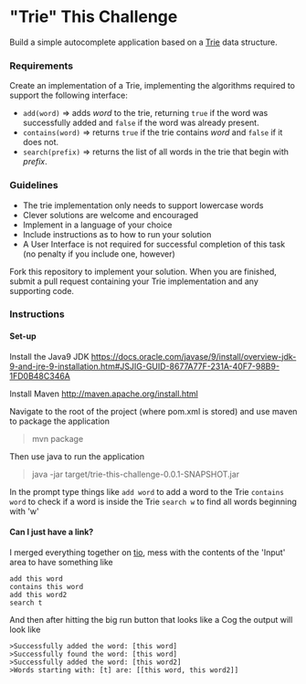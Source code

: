 # "Trie" This Challenge

Build a simple autocomplete application based on a [Trie](https://en.wikipedia.org/wiki/Trie) data structure.
 
### Requirements
Create an implementation of a Trie, implementing the algorithms required to support the following interface:
* `add(word)` => adds *word* to the trie, returning `true` if the word was successfully added and `false` if the word was already present.
* `contains(word)` => returns `true` if the trie contains *word* and `false` if it does not.
* `search(prefix)` => returns the list of all words in the trie that begin with *prefix*. 
 
### Guidelines
* The trie implementation only needs to support lowercase words
* Clever solutions are welcome and encouraged
* Implement in a language of your choice
* Include instructions as to how to run your solution
* A User Interface is not required for successful completion of this task (no penalty if you include one, however)

Fork this repository to implement your solution. When you are finished, submit a pull request containing your Trie implementation and any supporting code. 


### Instructions

#### Set-up

Install the Java9 JDK
https://docs.oracle.com/javase/9/install/overview-jdk-9-and-jre-9-installation.htm#JSJIG-GUID-8677A77F-231A-40F7-98B9-1FD0B48C346A

Install Maven
http://maven.apache.org/install.html

Navigate to the root of the project (where pom.xml is stored) and use maven to package the application
> mvn package

Then use java to run the application
> java -jar target/trie-this-challenge-0.0.1-SNAPSHOT.jar

In the prompt type things like
`add word` to add a word to the Trie
`contains word` to check if a word is inside the Trie
`search w` to find all words beginning with 'w'


#### Can I just have a link?
I merged everything together on [tio](https://tio.run/##7Vptbxu5Ef4s/QqeD4VWsbK@BP1Sv92l9w7kpYBzvQ@5AKFWlMRktdSRXDtG6t@ezgzJJfdFtuKg16Jt4EjaJTmceWb4zJC7b/klf6i2onq7ePeXjx/HY7nZKm3ZW7if11aW@ROt@fVTaezJjjYz0PCtKktRWKmqgcbvxO@1GLi/Y5JCVUWttagsiA0/f@Jm/Yxv9@0@3NVYLfgmKKs0WLLDxl0q3w@AF1ts4OXQdBcFryqhB0ZpsRLv82fcFutb2v/GrRUaZh2Pt/W8lAUrSm4Me8ZlxT6MR/6msdzC16WSC7aBpuzCalmtXr1mXK/MFHuOXmopmMWPM1aJK4bX2fQEWuDP6muWeWWZKXwXfyO7uDZWbHJZTZ2okVeLFWqz4dUiXJ4x/wvcttnKUmQH2denvtN59vUxXyym/4Bv8KoFNQ1dGMF1sZ5Of/vNHEL3K6UX5/nh9AB0w7mu1iCIZabI19w8F@9tFrQYeb1UbfMt2Guzg/MDsgiaCABWygrthcEVjHwKV5nv4JEHuNz3WceY3DdkKMKrMpJLln3hG3wHE9Xp6VNWmWsYjQ5@rgoFwVtYVhu@Ejn7xQj2BgBhzuI3zCqGl5zh9Yy9CSClHWDC4h0DNVwvJg3z3QQMAe3ZGwcnO91qsZTv3bCVsIyXJY0xzK65xZCBeLuSdg3Xgq3kpaiYGxMwHKFoWeFSwaubcYqsRwtwC3istKq32YFv6DiCtO31xbvBzyMDyoDimRcQUC04AHUAyBwcO63kMsMwzuFWhgIi/kMOcPPnS6Vh7uzgoi4KYcyyLstrhFssyHyUc8xe/cm8PpgxJ9RjcCNKmH//CX7gEK6L4Mw7ZLuvOfDWu5PE2OD5rsXh/meavVR19a8zeymr@9rtQjdYffekv1I4UyRTjEEwuwmB9kRr6hkxX@4m8PAFbRI1FmLJ69Ie/3cu58RQ8gB@wH9Y1@Px0YMHY/aA/ZUbyCOQjEqxgUTLMbMxhfphushPj@b6HPs1Pz58A/z4jn2Ji9F5Z3qDdpvGpAoURpUo/6BJWthaAw5W1wJtD7HCFpC9KoWmgaKLaybeQwlxy5zNcmgmJjxNAiiJgBuVkQuBhgRNdkv1MdLIVHPnNg7JxFgCo4Hey23MG3LFVqtLiTzjvNGf@LmyEKwv1xJDWdcFoCMwEhAKu0YoHhq@FDn0hb@jsU/2vhKgeWGdjkfowhHIewmTaqVsMNdGz2HzrxLUn4tgb6hevhSbrb3OwOAaSL9MIpJYMsexR@NR6H6K8z5XC3HO1qAhUniY/1tQ2QoEzE@BXW/8eF@wuOKD@MWC4TnKgPQQpOdemROKzkbykwWFe4JpGmKgandCRh/fbLnmG9e3CTYYAt4T2rouLij7MXnFTSsmE4@nk82Yglv6SgILLDlQZ9vcuVKl4BVCmbEkIzoE/NyIARQV26wCWNnDc4bfTZabsa@m01zp70H4j8JmgB50IYLugqeWWSjw0ENZIMBaeM5LjMXrmy7O3zbLqMEB4@B2CO7Gm1bn3XB/HsQNKeyP84cEE8K8lWcReIeSRz@j2buYvQg0AasrmIO29OwYIAkA15FD3gPR3fdBTz8zmUO6meDVZNpCk7O4Twk8FVVx415NnJjJzImA3pPX0zaUUcqpw/CceVIMmDoZe0SvH@f6A5Iz2lfETdjpOZTPDbBu/5Vzg3vHbOohpvwUEtQv1ULo8hqViGRZG1d6mHpLuyjHekIkXSiHpW7o0mlkU1wzYFmbUC95WaM8pWEqbp3T0EQPnQeGuqVk@PMydqVFVHna8eTlh4folQZrmlTAE3CiJ/ICdkIL2P@SMJ/31/xSJDNwpF0fKG7UJjB3a/vsHTtjkcaD9DupHLvfdEsNhw8oJG0/iKmRbiT/Qr6lxpAeGs5K8Yx5IqPrmVv/LpZ6hwgUUl1Cu48dDuBC1SV4vDQKkyYnccFx9zEydHee3tXftd6Kyoy1g6aPkrv/74WJKj7YuLfTdoi1PwzEMKA18cCQ0P5JyM/YvmsrqXgcgmeBMfxdJxBuByLw95ulf5as00@ojUTPo8kqfQk7FTo6KtD/RK31/KEhK1xCU5dCO@ElL4QjsYV4zyhx@enQx4rkrdUVrFAdszr6fy4E5nugKw1snft05PaIEzcX5CQSe8wesw3Aa0gahdeE2nG@RqgHvMSChEEqMZiwpvlgGdJ1d1qVQIHVCinUoNsfLdrUsA1Ty9usuru2oVq6V8kAGJ1dj1hMd1eQSWGDiFmns4stvDRyI0uun4pqBYv2jJX048Xy@99rXl743bITkgUhIGDm2ZaOY/CkqyPHx2ruxLljr/FoqOuhDw8YgvJbI3D3efSAvnxqDfXlQHLNQ7/w7eIFdzQxVrp9SMtjJoW/cdQc3aVEGUs@coHfFrP02KNZjKFQ7pfOzU563JiFazGk4GGrGJBkJUSsiVvZPR9Hc26xOPYI9o6jteGMDkX@3RMNeQIWtltrmfPQYTtY/BTd23D9yO0cmvqIRCdslK9gTxLn82d6CLrvecaquiybQ70wbFunw2ast3G5S@Vpa2fT80/Lo76R5ks2VsNyTxrH0gc5l3zbKNRig@hqqvmDq@d16nj0OtIk8IaTZrYlFUzenX5FTCRRHY9TpT12RETTHuKhHId4aHvtUfIAgGB2yzri3MM3ZiZ/0eSzE085dOMx@bChndbSZw93kISLlH5KTPSBXUPfNe102azhbrbcWfvEafux@CgfUOERIOFaI0P2zT6H3WJrQ9kJM7eVTIKybUcTt11uutm9Q5fJtqU5ZHTHN/9P8n9Ykh/0QhDzqWcX/0EZPqTOwbywK8F7dGIR2@bhW7PIC/2dO4XPPjdjzfxpPSWe5AneYEYaqgbG/azRORq6NXV4CR3B6TL@Acab1nlyJ5JazzaacPpfWdWuirptXdeGzjzi8dj9VnkWDrTuWO7Q7VKq2hDjm87GND2RIRmhN9jZFhf@4d6YHiOZrarInuSJDu0DWhHhSWOPc7rWMV3CIDPmTt1C97Y99@OXOEmLYUajtnCst55yY7MOBe0kFn8i2qGWpsZ@GRCNp32iUvVq3TyDvALGFenJqago2KEpVN/u2U5SaZt2ae0G7ld@o2@bAhwPMBuUL120nMWzT2oORQjBkJQBgZEuG9w8xoBSrJN21mtJ4TpaKs2yDtset0s4Jy15iyFO@6QsHVcmx7hpuKQz@QXiBp8E6tuT6L2rP5vqI9HvonmvZueg@aRD1V2jY3z3depgsuOpgIBYvQ4nMh2Ox4CcixJ4CX@BvK2omrOcVLjjVDrOMSKEa58yuyN2nqTtRVgdkuqR8R6c1dBnFwXRgBCpTctLbgVrLSDvibu5a@9lty879ZdlQ0AXsoJ8KjikkpdSO1eqCqCjbaDzn9vRQKaR1ohy6azmNiaeCTLLxEvcyNXa4vFpODMotDKG/dmf90Nqmlh8bqPxQ@KHmOBZAki7xjce4PdVxeYcH7KNXKzAMsOXm@ai4JgqcTwOxw0mvkSw5ca4HSs3bUDJ7Sh/hQ8/8dTKy/Taz8VKVlWzCQZvL@uKclGe0GCbwlK83ct62RQKKkpiWXxtL3@rJErO/CsatDLvwWSfSGQ0TUdLLTZQP1FgUJ8uy6VL/UdhDVUXpQJUKCldqVhjhZqMVhsPLJKWa8kz@vgLjwPUcmnAWWnFttRqgyIf0eaGKkB/JrGot1AbuBc30vqPpFEN2K@zUFB3YfMgsP3gNg54QVoNFWfgPSt5ybbKSNIDH83R805SG6KtmTDKezwkiXZNw4qEx46fA3jYhXnOwcrntkrHV1WovKupIgwzFhsfxzqqDAXUM27X@UZWGQ5JD0VSETg21juOg7Byg/FfnYQ1cALXp14w/D48TDZpJLxYc/3EZlEwnrRM2RdnTr5vlk2@j28FdXcsMj5/vfn40b3OBkFIO5BkixtutTo8HvsXl@w/AQ), mess with the contents of the 'Input' area to have something like
```
add this word
contains this word
add this word2
search t
```

And then after hitting the big run button that looks like a Cog the output will look like
```
>Successfully added the word: [this word]
>Successfully found the word: [this word]
>Successfully added the word: [this word2]
>Words starting with: [t] are: [[this word, this word2]]
```

